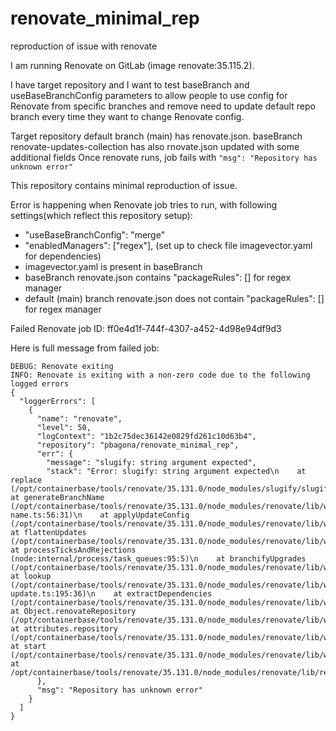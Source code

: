 # renovate_minimal_rep
reproduction of issue with renovate

I am running Renovate on GitLab (image renovate:35.115.2).

I have target repository and I want to test baseBranch and useBaseBranchConfig parameters to allow people to use config for Renovate from specific branches and remove need to update default repo branch every time they want to change Renovate config.

Target repository default branch (main) has renovate.json.
baseBranch renovate-updates-collection has also rnovate.json updated with some additional fields
Once renovate runs, job fails with `"msg": "Repository has unknown error"`

This repository contains minimal reproduction of issue.

Error is happening when Renovate job tries to run, with following settings(which reflect this repository setup):
- "useBaseBranchConfig": "merge"
- "enabledManagers": ["regex"], (set up to check file imagevector.yaml for dependencies)
- imagevector.yaml is present in baseBranch
- baseBranch renovate.json contains "packageRules": [] for regex manager
- default (main) branch renovate.json does not contain "packageRules": [] for regex manager

Failed Renovate job ID: ff0e4d1f-744f-4307-a452-4d98e94df9d3

Here is full message from failed job:

```
DEBUG: Renovate exiting
INFO: Renovate is exiting with a non-zero code due to the following logged errors
{
  "loggerErrors": [
    {
      "name": "renovate",
      "level": 50,
      "logContext": "1b2c75dec36142e0829fd261c10d63b4",
      "repository": "pbagona/renovate_minimal_rep",
      "err": {
        "message": "slugify: string argument expected",
        "stack": "Error: slugify: string argument expected\n    at replace (/opt/containerbase/tools/renovate/35.131.0/node_modules/slugify/slugify.js:20:13)\n    at generateBranchName (/opt/containerbase/tools/renovate/35.131.0/node_modules/renovate/lib/workers/repository/updates/branch-name.ts:56:31)\n    at applyUpdateConfig (/opt/containerbase/tools/renovate/35.131.0/node_modules/renovate/lib/workers/repository/updates/flatten.ts:60:21)\n    at flattenUpdates (/opt/containerbase/tools/renovate/35.131.0/node_modules/renovate/lib/workers/repository/updates/flatten.ts:127:28)\n    at processTicksAndRejections (node:internal/process/task_queues:95:5)\n    at branchifyUpgrades (/opt/containerbase/tools/renovate/35.131.0/node_modules/renovate/lib/workers/repository/updates/branchify.ts:22:19)\n    at lookup (/opt/containerbase/tools/renovate/35.131.0/node_modules/renovate/lib/workers/repository/process/extract-update.ts:195:36)\n    at extractDependencies (/opt/containerbase/tools/renovate/35.131.0/node_modules/renovate/lib/workers/repository/process/index.ts:142:31)\n    at Object.renovateRepository (/opt/containerbase/tools/renovate/35.131.0/node_modules/renovate/lib/workers/repository/index.ts:61:9)\n    at attributes.repository (/opt/containerbase/tools/renovate/35.131.0/node_modules/renovate/lib/workers/global/index.ts:184:11)\n    at start (/opt/containerbase/tools/renovate/35.131.0/node_modules/renovate/lib/workers/global/index.ts:169:7)\n    at /opt/containerbase/tools/renovate/35.131.0/node_modules/renovate/lib/renovate.ts:18:22"
      },
      "msg": "Repository has unknown error"
    }
  ]
}

```
